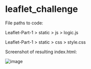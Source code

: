 # leaflet_challenge

File paths to code:

Leaflet-Part-1 > static > js > logic.js

Leaflet-Part-1 > static > css > style.css

Screenshot of resulting index.html: 

![image](https://github.com/sakleinekracht/leaflet_challenge/assets/147567143/16cf176d-b478-490c-a953-b2e44419eed8)
